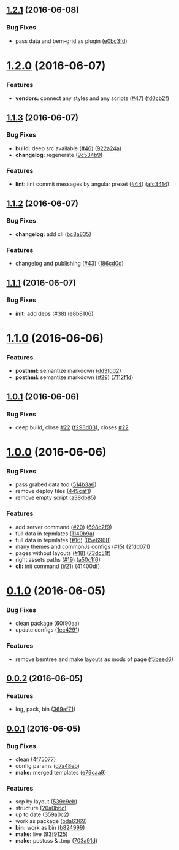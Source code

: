 <a name="1.2.1"></a>
## [1.2.1](https://github.com/awinogradov/bemark/compare/v1.2.0...v1.2.1) (2016-06-08)


### Bug Fixes

* pass data and bem-grid as plugin ([e0bc3fd](https://github.com/awinogradov/bemark/commit/e0bc3fd))



<a name="1.2.0"></a>
# [1.2.0](https://github.com/awinogradov/bemark/compare/v1.1.3...v1.2.0) (2016-06-07)


### Features

* **vendors:** connect any styles and any scripts ([#47](https://github.com/awinogradov/bemark/issues/47)) ([fd0cb2f](https://github.com/awinogradov/bemark/commit/fd0cb2f))



<a name="1.1.3"></a>
## [1.1.3](https://github.com/awinogradov/bemark/compare/v1.1.2...v1.1.3) (2016-06-07)


### Bug Fixes

* **build:** deep src available ([#46](https://github.com/awinogradov/bemark/issues/46)) ([922a24a](https://github.com/awinogradov/bemark/commit/922a24a))
* **changelog:** regenerate ([9c534b9](https://github.com/awinogradov/bemark/commit/9c534b9))


### Features

* **lint:** lint commit messages by angular preset ([#44](https://github.com/awinogradov/bemark/issues/44)) ([afc3414](https://github.com/awinogradov/bemark/commit/afc3414))



<a name="1.1.2"></a>
## [1.1.2](https://github.com/awinogradov/bemark/compare/1.1.1...v1.1.2) (2016-06-07)


### Bug Fixes

* **changelog:** add cli ([bc8a835](https://github.com/awinogradov/bemark/commit/bc8a835))


### Features

* changelog and publishing ([#43](https://github.com/awinogradov/bemark/issues/43)) ([186cd0d](https://github.com/awinogradov/bemark/commit/186cd0d))



<a name="1.1.1"></a>
## [1.1.1](https://github.com/awinogradov/bemark/compare/1.1.0...1.1.1) (2016-06-07)


### Bug Fixes

* **init:** add deps ([#38](https://github.com/awinogradov/bemark/issues/38)) ([e8b8106](https://github.com/awinogradov/bemark/commit/e8b8106))



<a name="1.1.0"></a>
# [1.1.0](https://github.com/awinogradov/bemark/compare/1.0.1...1.1.0) (2016-06-06)


### Features

* **posthml:** semantize markdown ([dd3fdd2](https://github.com/awinogradov/bemark/commit/dd3fdd2))
* **posthml:** semantize markdown ([#29](https://github.com/awinogradov/bemark/issues/29)) ([7112f1d](https://github.com/awinogradov/bemark/commit/7112f1d))



<a name="1.0.1"></a>
## [1.0.1](https://github.com/awinogradov/bemark/compare/1.0.0...1.0.1) (2016-06-06)


### Bug Fixes

* deep build, close [#22](https://github.com/awinogradov/bemark/issues/22) ([f293d03](https://github.com/awinogradov/bemark/commit/f293d03)), closes [#22](https://github.com/awinogradov/bemark/issues/22)



<a name="1.0.0"></a>
# [1.0.0](https://github.com/awinogradov/bemark/compare/0.1.0...1.0.0) (2016-06-06)


### Bug Fixes

* pass grabed data too ([514b3a6](https://github.com/awinogradov/bemark/commit/514b3a6))
* remove deploy files ([449caf1](https://github.com/awinogradov/bemark/commit/449caf1))
* remove empty script ([a38db85](https://github.com/awinogradov/bemark/commit/a38db85))


### Features

* add server command ([#20](https://github.com/awinogradov/bemark/issues/20)) ([698c2f9](https://github.com/awinogradov/bemark/commit/698c2f9))
* full data in tepmlates ([1140b9a](https://github.com/awinogradov/bemark/commit/1140b9a))
* full data in tepmlates ([#16](https://github.com/awinogradov/bemark/issues/16)) ([05e6968](https://github.com/awinogradov/bemark/commit/05e6968))
* many themes and commonJs configs ([#15](https://github.com/awinogradov/bemark/issues/15)) ([2fdd071](https://github.com/awinogradov/bemark/commit/2fdd071))
* pages without layouts ([#18](https://github.com/awinogradov/bemark/issues/18)) ([73dc51f](https://github.com/awinogradov/bemark/commit/73dc51f))
* right assets paths ([#19](https://github.com/awinogradov/bemark/issues/19)) ([a50c1f6](https://github.com/awinogradov/bemark/commit/a50c1f6))
* **cli:** init command ([#21](https://github.com/awinogradov/bemark/issues/21)) ([41400df](https://github.com/awinogradov/bemark/commit/41400df))



<a name="0.1.0"></a>
# [0.1.0](https://github.com/awinogradov/bemark/compare/0.0.2...0.1.0) (2016-06-05)


### Bug Fixes

* clean package ([60f90aa](https://github.com/awinogradov/bemark/commit/60f90aa))
* update configs ([1ec4291](https://github.com/awinogradov/bemark/commit/1ec4291))


### Features

* remove bemtree and make layouts as mods of page ([f5beed6](https://github.com/awinogradov/bemark/commit/f5beed6))



<a name="0.0.2"></a>
## [0.0.2](https://github.com/awinogradov/bemark/compare/0.0.1...0.0.2) (2016-06-05)


### Features

* log, pack, bin ([369ef71](https://github.com/awinogradov/bemark/commit/369ef71))



<a name="0.0.1"></a>
## [0.0.1](https://github.com/awinogradov/bemark/compare/359a0c2...0.0.1) (2016-06-05)


### Bug Fixes

* clean ([4f75077](https://github.com/awinogradov/bemark/commit/4f75077))
* config params ([d7a48eb](https://github.com/awinogradov/bemark/commit/d7a48eb))
* **make:** merged templates ([e79caa9](https://github.com/awinogradov/bemark/commit/e79caa9))


### Features

* sep by layout ([539c9eb](https://github.com/awinogradov/bemark/commit/539c9eb))
* structure ([20a0b6c](https://github.com/awinogradov/bemark/commit/20a0b6c))
* up to date ([359a0c2](https://github.com/awinogradov/bemark/commit/359a0c2))
* work as package ([bda6369](https://github.com/awinogradov/bemark/commit/bda6369))
* **bin:** work as bin ([b824999](https://github.com/awinogradov/bemark/commit/b824999))
* **make:** live ([93f9125](https://github.com/awinogradov/bemark/commit/93f9125))
* **make:** postcss & .tmp ([703a91d](https://github.com/awinogradov/bemark/commit/703a91d))



